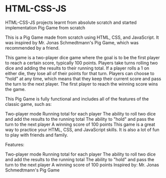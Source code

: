 # HTML-CSS-JS
HTML-CSS-JS projects learnt from absolute scratch and started implementation
Pig Game from scratch

This is a Pig Game made from scratch using HTML, CSS, and JavaScript. It was inspired by Mr. Jonas Schmedtmann's Pig Game, which was recommended by a friend.

This game is a two-player dice game where the goal is to be the first player to reach a certain score, typically 100 points. Players take turns rolling two dice and adding the results to their running total. If a player rolls a 1 on either die, they lose all of their points for that turn. Players can choose to "hold" at any time, which means that they keep their current score and pass the turn to the next player. The first player to reach the winning score wins the game.

This Pig Game is fully functional and includes all of the features of the classic game, such as:

Two-player mode
Running total for each player
The ability to roll two dice and add the results to the running total
The ability to "hold" and pass the turn to the next player
A winning score of 100 points
This game is a great way to practice your HTML, CSS, and JavaScript skills. It is also a lot of fun to play with friends and family.

Features:

Two-player mode
Running total for each player
The ability to roll two dice and add the results to the running total
The ability to "hold" and pass the turn to the next player
A winning score of 100 points
Inspired by: Mr. Jonas Schmedtmann's Pig Game
